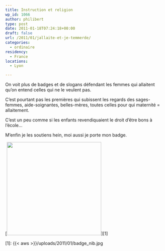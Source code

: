 ```yaml
---
title: Instruction et religion
wp_id: 1066
author: philibert
type: post
date: 2011-01-18T07:24:18+00:00
draft: false
url: /2011/01/jallaite-et-je-temmerde/
categories:
  - ordinaire
residency:
  - France
locations:
  - Lyon

---
```

On voit plus de badges et de slogans défendant les femmes qui allaitent qu&rsquo;on entend celles qui ne le veulent pas.

C&rsquo;est pourtant pas les premières qui subissent les regards des sages-femmes, aide-soignantes, belles-mères, toutes celles pour qui maternité = allaitement.

C&rsquo;est un peu comme si les enfants revendiquaient le droit d&rsquo;être bons à l&rsquo;école&#8230;

M&rsquo;enfin je les soutiens hein, moi aussi je porte mon badge.
  
[<img src="{{< aws >}}/uploads/2011/01/badge_nib.jpg" alt="" title="badge_nib" width="300" height="297" class="alignnone size-full wp-image-1072" srcset="{{< aws >}}/uploads/2011/01/badge_nib.jpg 300w, {{< aws >}}/uploads/2011/01/badge_nib-150x150.jpg 150w" sizes="(max-width: 300px) 100vw, 300px" />][1]

 [1]: {{< aws >}}/uploads/2011/01/badge_nib.jpg